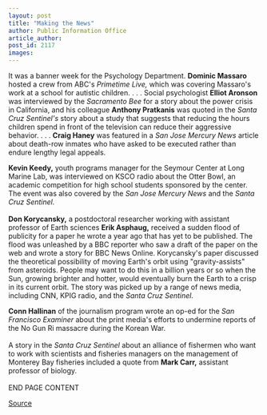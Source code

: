 ```yaml
---
layout: post
title: "Making the News"
author: Public Information Office
article_author: 
post_id: 2117
images:
---
```


<p>
  It was a banner week for the Psychology Department. <b>Dominic Massaro</b> hosted a crew from ABC's <i>Primetime Live,</i> which was covering Massaro's work at a school for autistic children. . . . Social psychologist <b>Elliot Aronson</b> was interviewed by the <i>Sacramento Bee</i> for a story about the power crisis in California, and his colleague <b>Anthony Pratkanis</b> was quoted in the <i>Santa Cruz Sentinel's</i> story about a study that suggests that reducing the hours children spend in front of the television can reduce their aggressive behavior. . . . <b>Craig Haney</b> was featured in a <i>San Jose Mercury News</i> article about death-row inmates who have asked to be executed rather than endure lengthy legal appeals.
</p>
<p>
  <b>Kevin Keedy,</b> youth programs manager for the Seymour Center at Long Marine Lab, was interviewed on KSCO radio about the Otter Bowl, an academic competition for high school students sponsored by the center. The event was also covered by the <i>San Jose Mercury News</i> and the <i>Santa Cruz Sentinel.<br>
  <br></i><b>Don Korycansky,</b> a postdoctoral researcher working with assistant professor of Earth sciences <b>Erik Asphaug,</b> received a sudden flood of publicity for a paper he wrote a year ago that has yet to be published. The flood was unleashed by a BBC reporter who saw a draft of the paper on the web and wrote a story for BBC News Online. Korycansky's paper discussed the theoretical possibility of moving Earth's orbit using "gravity-assists" from asteroids. People may want to do this in a billion years or so when the Sun, growing brighter and hotter, would eventually burn the Earth to a crisp in its current orbit. The story was picked up by a range of news media, including CNN, KPIG radio, and the <i>Santa Cruz Sentinel.</i>
</p>
<p>
  <b>Conn Hallinan</b> of the journalism program wrote an op-ed for the <i>San Francisco Examiner</i> about the print media's efforts to undermine reports of the No Gun Ri massacre during the Korean War.<i><br>
  <br></i>A story in the <i>Santa Cruz Sentinel</i> about an alliance of fishermen who want to work with scientists and fisheries managers on the management of Monterey Bay fisheries included a quote from <b>Mark Carr,</b> assistant professor of biology.<br>
  <br>
  END PAGE CONTENT
</p>
<p><a href="http://www1.ucsc.edu/currents/00-01/02-12/makenews.html" title="Permalink to makenews">Source</a></p>
